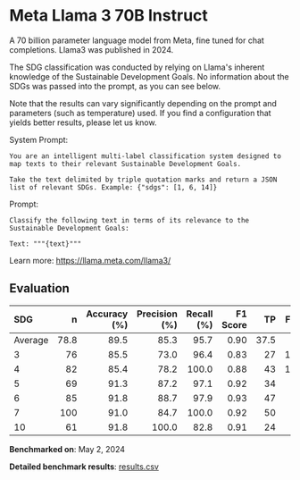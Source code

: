 # Meta Llama 3 70B Instruct

A 70 billion parameter language model from Meta, fine tuned for chat
completions. Llama3 was published in 2024.

The SDG classification was conducted by relying on Llama's inherent knowledge
of the Sustainable Development Goals. No information about the SDGs was passed
into the prompt, as you can see below.

Note that the results can vary significantly depending on the prompt and
parameters (such as temperature) used. If you find a configuration that yields
better results, please let us know.

System Prompt:

```
You are an intelligent multi-label classification system designed to map texts to their relevant Sustainable Development Goals.

Take the text delimited by triple quotation marks and return a JSON list of relevant SDGs. Example: {"sdgs": [1, 6, 14]}
```

Prompt:

```
Classify the following text in terms of its relevance to the Sustainable Development Goals:

Text: """{text}"""
```


Learn more: https://llama.meta.com/llama3/

## Evaluation

| SDG     |    n |   Accuracy (%) |   Precision (%) |   Recall (%) |   F1 Score |   TP |   FP |   TN |   FN |
|:--------|-----:|---------------:|----------------:|-------------:|-----------:|-----:|-----:|-----:|-----:|
| Average | 78.8 |           89.5 |            85.3 |         95.7 |       0.90 | 37.5 |    7 |   33 |  1.3 |
| 3       |   76 |           85.5 |            73.0 |         96.4 |       0.83 |   27 |   10 |   38 |    1 |
| 4       |   82 |           85.4 |            78.2 |        100.0 |       0.88 |   43 |   12 |   27 |    0 |
| 5       |   69 |           91.3 |            87.2 |         97.1 |       0.92 |   34 |    5 |   29 |    1 |
| 6       |   85 |           91.8 |            88.7 |         97.9 |       0.93 |   47 |    6 |   31 |    1 |
| 7       |  100 |           91.0 |            84.7 |        100.0 |       0.92 |   50 |    9 |   41 |    0 |
| 10      |   61 |           91.8 |           100.0 |         82.8 |       0.91 |   24 |    0 |   32 |    5 |

**Benchmarked on**: May 2, 2024

**Detailed benchmark results**: [results.csv](results.csv)
